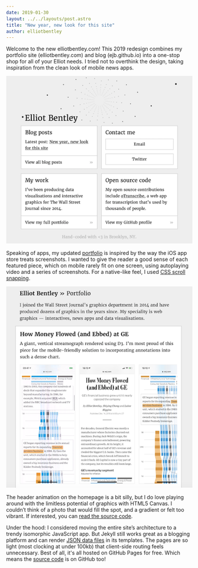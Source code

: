 ```yaml
---
date: 2019-01-30
layout: ../../layouts/post.astro
title: "New year, new look for this site"
author: elliotbentley
---
```


Welcome to the new elliotbentley.com! This 2019 redesign combines my portfolio site (elliotbentley.com) and blog (ejb.github.io) into a one-stop shop for all of your Elliot needs. I tried not to overthink the design, taking inspiration from the clean look of mobile news apps.

[![Screenshot of homepage](/assets/2019-redesign/homepage.png)](/)

Speaking of apps, my updated [portfolio](/portfolio.html) is inspired by the way the iOS app store treats screenshots. I wanted to give the reader a good sense of each featured piece, which on mobile rarely fit on one screen, using autoplaying video and a series of screenshots. For a native-like feel, I used [CSS scroll snapping](https://css-tricks.com/practical-css-scroll-snapping/).

[![Screenshot of portfolio page](/assets/2019-redesign/portfolio.png)](/portfolio.html)

The header animation on the homepage is a bit silly, but I do love playing around with the limitless potential of graphics with HTML5 Canvas. I couldn’t think of a photo that would fill the spot, and a gradient or felt too vibrant. If interested, you can [read the source code](https://github.com/ejb/ejb.github.io/blob/e4f0f1741b65be5e2282c3c34ef534dea574a6e2/js/header-splash.js).

Under the hood: I considered moving the entire site’s architecture to a trendy isomorphic JavaScript app. But Jekyll still works great as a blogging platform and can render [JSON data files](https://jekyllrb.com/docs/datafiles/) in its templates. The pages are so light (most clocking at under 100kb) that client-side routing feels unnecessary. Best of all, it's all hosted on GitHub Pages for free. Which means the [source code](https://github.com/ejb/ejb.github.io/) is on GitHub too!
